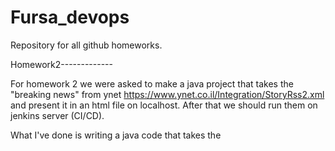 # Fursa_devops
Repository for all github homeworks.

Homework2-------------

For homework 2 we were asked to make a java project that takes the "breaking news" from ynet https://www.ynet.co.il/Integration/StoryRss2.xml and present it in an html file on localhost.
After that we should run them on jenkins server (CI/CD).

What I've done is writing a java code that takes the <title> tage from the xml and <description> then put them in a string of an html file. Then save the string in src/main/resources/static/index.html, this way the spring will run it in default.

to run the code all you need is java 17 and maven installed. (you can install them by runnning the requirements.sh file if you're using ubuntu). After cloning the project all you have to do is run the following code:

    cd Homework2/demo
    mvn clean package
    java -jar target/*.jar


Alternatively if you want to test it without making a jar every time you can just run: 

    cd Homework2/demo && ./mvnw spring-boot:run